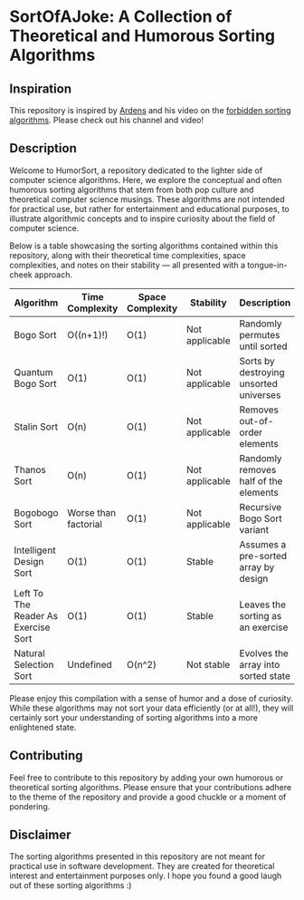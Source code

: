 # SortOfAJoke: A Collection of Theoretical and Humorous Sorting Algorithms

## Inspiration

This repository is inspired by [Ardens](https://www.youtube.com/@Ardens.) and his video on the [forbidden sorting algorithms](https://www.youtube.com/watch?v=ktgxMtWMflU&t=487s). Please check out his channel and video!

## Description

Welcome to HumorSort, a repository dedicated to the lighter side of computer science algorithms. Here, we explore the conceptual and often humorous sorting algorithms that stem from both pop culture and theoretical computer science musings. These algorithms are not intended for practical use, but rather for entertainment and educational purposes, to illustrate algorithmic concepts and to inspire curiosity about the field of computer science.

Below is a table showcasing the sorting algorithms contained within this repository, along with their theoretical time complexities, space complexities, and notes on their stability — all presented with a tongue-in-cheek approach.

| Algorithm | Time Complexity | Space Complexity | Stability | Description |
|-----------|-----------------|------------------|-----------|-------------|
| Bogo Sort | O((n+1)!) | O(1) | Not applicable | Randomly permutes until sorted |
| Quantum Bogo Sort | O(1) | O(1) | Not applicable | Sorts by destroying unsorted universes |
| Stalin Sort | O(n) | O(1) | Not applicable | Removes out-of-order elements |
| Thanos Sort | O(n) | O(1) | Not applicable | Randomly removes half of the elements |
| Bogobogo Sort | Worse than factorial | O(1) | Not applicable | Recursive Bogo Sort variant |
| Intelligent Design Sort | O(1) | O(1) | Stable | Assumes a pre-sorted array by design |
| Left To The Reader As Exercise Sort | O(1) | O(1) | Stable | Leaves the sorting as an exercise |
| Natural Selection Sort | Undefined | O(n^2) | Not stable | Evolves the array into sorted state |

Please enjoy this compilation with a sense of humor and a dose of curiosity. While these algorithms may not sort your data efficiently (or at all!), they will certainly sort your understanding of sorting algorithms into a more enlightened state.

## Contributing

Feel free to contribute to this repository by adding your own humorous or theoretical sorting algorithms. Please ensure that your contributions adhere to the theme of the repository and provide a good chuckle or a moment of pondering.

## Disclaimer

The sorting algorithms presented in this repository are not meant for practical use in software development. They are created for theoretical interest and entertainment purposes only. I hope you found a good laugh out of these sorting algorithms :)

